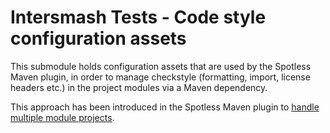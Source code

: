 # Intersmash Tests - Code style configuration assets

This submodule holds configuration assets that are used by the Spotless Maven plugin, in order to 
manage checkstyle (formatting, import, license headers etc.) in the project modules via a Maven dependency.

This approach has been introduced in the Spotless Maven plugin to [handle multiple module projects](https://github.com/diffplug/spotless/pull/210#issue-299539353). 
